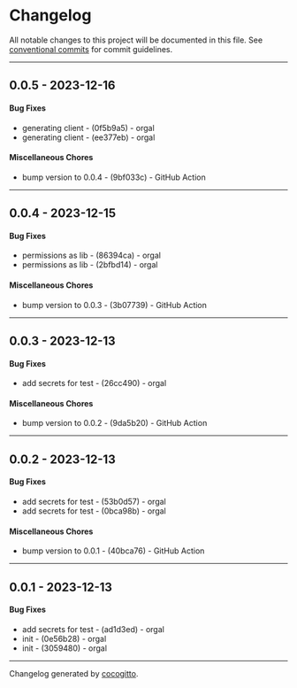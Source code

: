 # Changelog
All notable changes to this project will be documented in this file. See [conventional commits](https://www.conventionalcommits.org/) for commit guidelines.

- - -
## 0.0.5 - 2023-12-16
#### Bug Fixes
- generating client - (0f5b9a5) - orgal
- generating client - (ee377eb) - orgal
#### Miscellaneous Chores
- bump version to 0.0.4 - (9bf033c) - GitHub Action
- - -

## 0.0.4 - 2023-12-15
#### Bug Fixes
- permissions as lib - (86394ca) - orgal
- permissions as lib - (2bfbd14) - orgal
#### Miscellaneous Chores
- bump version to 0.0.3 - (3b07739) - GitHub Action
- - -

## 0.0.3 - 2023-12-13
#### Bug Fixes
- add secrets for test - (26cc490) - orgal
#### Miscellaneous Chores
- bump version to 0.0.2 - (9da5b20) - GitHub Action
- - -

## 0.0.2 - 2023-12-13
#### Bug Fixes
- add secrets for test - (53b0d57) - orgal
- add secrets for test - (0bca98b) - orgal
#### Miscellaneous Chores
- bump version to 0.0.1 - (40bca76) - GitHub Action
- - -

## 0.0.1 - 2023-12-13
#### Bug Fixes
- add secrets for test - (ad1d3ed) - orgal
- init - (0e56b28) - orgal
- init - (3059480) - orgal
- - -

Changelog generated by [cocogitto](https://github.com/cocogitto/cocogitto).